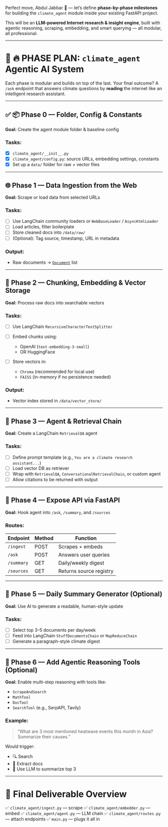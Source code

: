 Perfect move, Abdul Jabbar 🧠 — let’s define **phase-by-phase milestones** for building the `climate_agent` module inside your existing FastAPI project.

This will be an **LLM-powered Internet research & insight engine**, built with agentic reasoning, scraping, embedding, and smart querying — all modular, all professional.

---

# 🧠 🔥 PHASE PLAN: `climate_agent` Agentic AI System

Each phase is modular and builds on top of the last. Your final outcome? A `/ask` endpoint that answers climate questions by **reading** the internet like an intelligent research assistant.

---

## ✅ 📦 **Phase 0 — Folder, Config & Constants**

**Goal:** Create the agent module folder & baseline config

### Tasks:

* [x] `climate_agent/__init__.py`
* [x] `climate_agent/config.py`: source URLs, embedding settings, constants
* [x] Set up a `data/` folder for raw + vector files

---

## 🌐 **Phase 1 — Data Ingestion from the Web**

**Goal:** Scrape or load data from selected URLs

### Tasks:

* [ ] Use LangChain community loaders or `WebBaseLoader` / `AsyncHtmlLoader`
* [ ] Load articles, filter boilerplate
* [ ] Store cleaned docs into `/data/raw/`
* [ ] (Optional): Tag source, timestamp, URL in metadata

### Output:

* Raw documents → [`Document`](https://python.langchain.com/docs/integrations/document_loaders/) list

---

## 🧠 **Phase 2 — Chunking, Embedding & Vector Storage**

**Goal:** Process raw docs into searchable vectors

### Tasks:

* [ ] Use LangChain `RecursiveCharacterTextSplitter`
* [ ] Embed chunks using:

  * OpenAI (`text-embedding-3-small`)
  * OR HuggingFace
* [ ] Store vectors in:

  * `Chroma` (recommended for local use)
  * `FAISS` (in-memory if no persistence needed)

### Output:

* Vector index stored in `/data/vector_store/`

---

## 🧠 **Phase 3 — Agent & Retrieval Chain**

**Goal:** Create a LangChain `RetrievalQA` agent

### Tasks:

* [ ] Define prompt template (e.g., `You are a climate research assistant...`)
* [ ] Load vector DB as retriever
* [ ] Wrap with `RetrievalQA`, `ConversationalRetrievalChain`, or custom agent
* [ ] Allow citations to be returned with output

---

## 🔌 **Phase 4 — Expose API via FastAPI**

**Goal:** Hook agent into `/ask`, `/summary`, and `/sources`

### Routes:

| Endpoint   | Method | Function                |
| ---------- | ------ | ----------------------- |
| `/ingest`  | POST   | Scrapes + embeds        |
| `/ask`     | POST   | Answers user queries    |
| `/summary` | GET    | Daily/weekly digest     |
| `/sources` | GET    | Returns source registry |

---

## 🧠 **Phase 5 — Daily Summary Generator (Optional)**

**Goal:** Use AI to generate a readable, human-style update

### Tasks:

* [ ] Select top 3–5 documents per day/week
* [ ] Feed into LangChain `StuffDocumentsChain` or `MapReduceChain`
* [ ] Generate a paragraph-style climate digest

---

## 🤖 **Phase 6 — Add Agentic Reasoning Tools (Optional)**

**Goal:** Enable multi-step reasoning with tools like:

* `ScrapeAndSearch`
* `MathTool`
* `DocTool`
* `SearchTool` (e.g., SerpAPI, Tavily)

### Example:

> “What are 3 most mentioned heatwave events this month in Asia? Summarize their causes.”

Would trigger:

* 🔍 Search
* 📄 Extract docs
* 🧠 Use LLM to summarize top 3

---

# 🏁 Final Deliverable Overview

✅ `climate_agent/ingest.py` — scrape
✅ `climate_agent/embedder.py` — embed
✅ `climate_agent/agent.py` — LLM chain
✅ `climate_agent/routes.py` — attach endpoints
✅ `main.py` — plugs it all in




